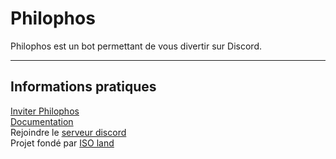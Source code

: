 # Philophos

Philophos est un bot permettant de vous divertir sur Discord.

___

## Informations pratiques

[Inviter Philophos](https://iso-land.org/philophos) <br>
[Documentation](https://philophosdocs.iso-land.org) <br>
Rejoindre le [serveur discord](https://iso-land.org/discord) <br>
Projet fondé par [ISO land](https://iso-land.org)
